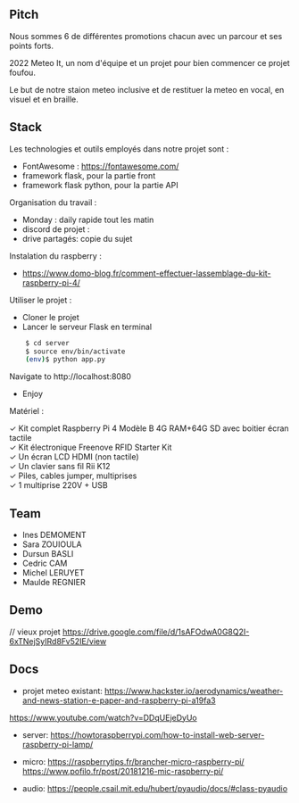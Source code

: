 ## Pitch

Nous sommes 6 de différentes promotions chacun avec un parcour et ses points forts.

2022 Meteo It, un nom d'équipe et un projet pour bien commencer ce projet foufou.

Le but de notre staion meteo inclusive et de restituer la meteo en vocal, en visuel et en braille.


## Stack


Les technologies et outils employés dans notre projet sont :

- FontAwesome : https://fontawesome.com/
- framework flask, pour la partie front
- framework flask python, pour la partie API

Organisation du travail :

- Monday : daily rapide tout les matin
- discord de projet :
- drive partagés: copie du sujet 

Instalation du raspberry :

- https://www.domo-blog.fr/comment-effectuer-lassemblage-du-kit-raspberry-pi-4/


Utiliser le projet : 

- Cloner le projet
- Lancer le serveur Flask en terminal

```sh
    $ cd server  
    $ source env/bin/activate  
    (env)$ python app.py 
```


Navigate to http://localhost:8080

- Enjoy

Matériel :

 ✓ Kit complet Raspberry Pi 4 Modèle B 4G RAM+64G SD avec boitier écran tactile  
 ✓ Kit électronique Freenove RFID Starter Kit  
 ✓ Un écran LCD HDMI (non tactile)  
 ✓ Un clavier sans fil Rii K12  
 ✓ Piles, cables jumper, multiprises  
 ✓ 1 multiprise 220V + USB  

## Team

- Ines DEMOMENT
- Sara ZOUIOULA
- Dursun BASLI
- Cedric CAM
- Michel LERUYET
- Maulde REGNIER

## Demo

// vieux projet https://drive.google.com/file/d/1sAFOdwA0G8Q2I-6xTNejSyIRd8Fv52IE/view

## Docs

- projet meteo existant:
https://www.hackster.io/aerodynamics/weather-and-news-station-e-paper-and-raspberry-pi-a19fa3

https://www.youtube.com/watch?v=DDqUEjeDyUo

- server:
https://howtoraspberrypi.com/how-to-install-web-server-raspberry-pi-lamp/

- micro:
https://raspberrytips.fr/brancher-micro-raspberry-pi/
https://www.pofilo.fr/post/20181216-mic-raspberry-pi/

- audio: 
https://people.csail.mit.edu/hubert/pyaudio/docs/#class-pyaudio

